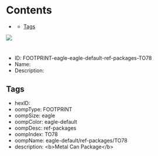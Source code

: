 



Contents
========

* [](#)
	* [Tags](#tags)
  
![][im]
# 

- ID: FOOTPRINT-eagle-eagle-default-ref-packages-TO78
- Name: 
- Description: 

## Tags

- hexID: 
- oompType: FOOTPRINT
- oompSize: eagle
- oompColor: eagle-default
- oompDesc: ref-packages
- oompIndex: TO78
- oompName: eagle-default/ref-packages/TO78
- description: &lt;b&gt;Metal Can Package&lt;/b&gt;



[im]: image.png
